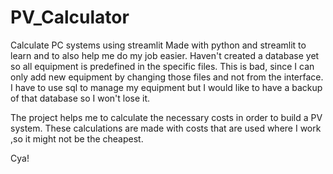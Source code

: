 # PV_Calculator
Calculate PC systems using streamlit
Made with python and streamlit to learn and to also help me do my job easier.
Haven't created a database yet so all equipment is predefined in the specific files. 
This is bad, since I can only add new equipment by changing those files and not from the interface.
I have to use sql to manage my equipment but I would like to have a backup of that database so I won't lose it.

The project helps me to calculate the necessary costs in order to build a PV system. These calculations are made with
costs that are used where I work ,so it might not be the cheapest.

Cya!

